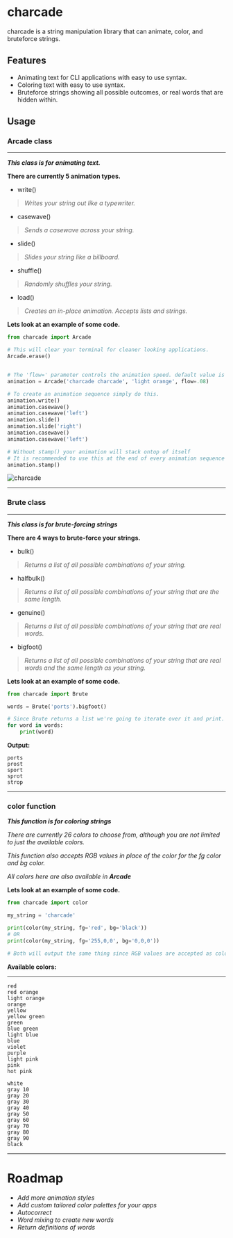 
# charcade

charcade is a string manipulation library that can animate, color, and bruteforce strings.


## Features

- Animating text for CLI applications with easy to use syntax.
- Coloring text with easy to use syntax.
- Bruteforce strings showing all possible outcomes, or real words that are hidden within.


## Usage

### **Arcade class**
***

***This class is for animating text.***

__There are currently 5 animation types.__

- write()
> *Writes your string out like a typewriter.*
- casewave()
> *Sends a casewave across your string.*
- slide()
> *Slides your string like a billboard.*
- shuffle()
> *Randomly shuffles your string.*
- load()
> *Creates an in-place animation. Accepts lists and strings.*

**Lets look at an example of some code.**

```python
from charcade import Arcade

# This will clear your terminal for cleaner looking applications.
Arcade.erase()


# The 'flow=' parameter controls the animation speed. default value is .1
animation = Arcade('charcade charcade', 'light orange', flow=.08)

# To create an animation sequence simply do this.
animation.write()
animation.casewave()
animation.casewave('left')
animation.slide()
animation.slide('right')
animation.casewave()
animation.casewave('left')

# Without stamp() your animation will stack ontop of itself
# It is recommended to use this at the end of every animation sequence
animation.stamp() 
```
![charcade]("https://giphy.com/embed/YKnklUNdK54OjsaExo")

---
### **Brute class**
***
***This class is for brute-forcing strings***

__There are 4 ways to brute-force your strings.__

- bulk()
> *Returns a list of all possible combinations of your string.*
- halfbulk()
> *Returns a list of all possible combinations of your string that are the same length.*
- genuine()
> *Returns a list of all possible combinations of your string that are real words.*
- bigfoot()
> *Returns a list of all possible combinations of your string that are real words and the same length as your string.* 

**Lets look at an example of some code.**

```python
from charcade import Brute

words = Brute('ports').bigfoot()

# Since Brute returns a list we're going to iterate over it and print.
for word in words:
    print(word)
```
**Output:**
```
ports
prost
sport
sprot
strop
```

---
### **color function**

***This function is for coloring strings***

*There are currently 26 colors to choose from, although you are not
limited to just the available colors.*

*This function also accepts RGB values in place of the color for the 
fg color and bg color.*

*All colors here are also available in **Arcade***

**Lets look at an example of some code.**

```python
from charcade import color

my_string = 'charcade'

print(color(my_string, fg='red', bg='black'))
# OR
print(color(my_string, fg='255,0,0', bg='0,0,0'))

# Both will output the same thing since RGB values are accepted as colors.
```
**Available colors:**

---
```
red
red orange
light orange
orange
yellow
yellow green
green
blue green
light blue
blue
violet
purple
light pink
pink
hot pink

white
gray 10
gray 20
gray 30
gray 40
gray 50
gray 60
gray 70
gray 80
gray 90
black
```
***
# Roadmap

- *Add more animation styles*
- *Add custom tailored color palettes for your apps*
- *Autocorrect*
- *Word mixing to create new words*
- *Return definitions of words*

